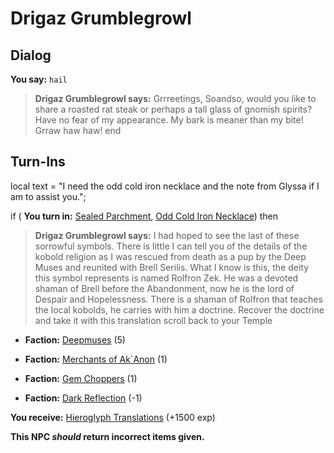 # Drigaz Grumblegrowl


## Dialog

**You say:** `hail`



>**Drigaz Grumblegrowl says:** Grrreetings, Soandso, would you like to share a roasted rat steak or perhaps a tall glass of gnomish spirits? Have no fear of my appearance. My bark is meaner than my bite! Grraw haw haw!
end

## Turn-Ins



local text = "I need the odd cold iron necklace and the note from Glyssa if I am to assist you.";



if ( **You turn in:** [Sealed Parchment](/item/1779), [Odd Cold Iron Necklace](/item/14585)) then


>**Drigaz Grumblegrowl says:** I had hoped to see the last of these sorrowful symbols. There is little I can tell you of the details of the kobold religion as I was rescued from death as a pup by the Deep Muses and reunited with Brell Serilis. What I know is this, the deity this symbol represents is named Rolfron Zek. He was a devoted shaman of Brell before the Abandonment, now he is the lord of Despair and Hopelessness. There is a shaman of Rolfron that teaches the local kobolds, he carries with him a doctrine. Recover the doctrine and take it with this translation scroll back to your Temple





* __Faction:__ [Deepmuses](/faction/240) (5)


* __Faction:__ [Merchants of Ak`Anon](/faction/288) (1)


* __Faction:__ [Gem Choppers](/faction/255) (1)


* __Faction:__ [Dark Reflection](/faction/238) (-1)


 **You receive:**  [Hieroglyph Translations](/item/1780) (+1500 exp)

**This NPC *should* return incorrect items given.**

